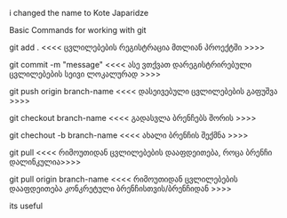 
i changed the name to Kote Japaridze



Basic Commands for working with git

git add . <<<< ცვლილებების რეგისტრაცია მთლიან პროექტში >>>>

git commit -m "message" <<<< ასე ვთქვათ დარეგისტრირებული ცვლილებების სეივი ლოკალურად >>>>

git push origin branch-name <<<< დასეივებული ცვლილებების გაფუშვა >>>>

git checkout branch-name <<<< გადასვლა ბრენჩებს შორის >>>>

git chechout -b branch-name <<<< ახალი ბრენჩის შექმნა >>>>

git pull <<<< რიმოუთიდან ცვლილებების დააფდეითება, როცა ბრენჩი დალინკულია>>>>

git pull origin branch-name <<<< რიმოუთიდან ცვლილებების დააფდეითება კონკრეტული ბრენჩისთვის/ბრენჩიდან >>>>

its useful

